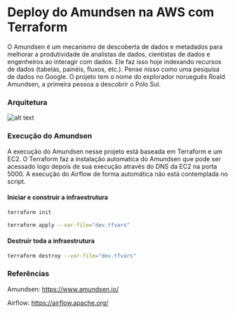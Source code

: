 # Deploy do Amundsen na AWS com Terraform

O Amundsen é um mecanismo de descoberta de dados e metadados para melhorar a produtividade de analistas de dados, cientistas de dados e engenheiros ao interagir com dados. Ele faz isso hoje indexando recursos de dados (tabelas, painéis, fluxos, etc.). Pense nisso como uma pesquisa de dados no Google. O projeto tem o nome do explorador norueguês Roald Amundsen, a primeira pessoa a descobrir o Pólo Sul.

### Arquitetura
![alt text](https://github.com/cicerojmm/deployAmundsenTerraformAWS/blob/main/images/architecture-diagram.png?raw=true)

### Execução do Amundsen

A execução do Amundsen nesse projeto está baseada em Terraform e um EC2.
O Terraform faz a instalação automatica do Amundsen que pode ser acessado logo depois de sua execução através do DNS da EC2 na porta 5000.
A execução do Airflow de forma automática não está contemplada no script.

#### Iniciar e construir a infraestrutura
```sh
terraform init
```
```sh
terraform apply --var-file="dev.tfvars"
```

#### Destruir toda a infraestrutura
```sh
terraform destroy --var-file="dev.tfvars"
```

### Referências

Amundsen: https://www.amundsen.io/

Airflow: https://airflow.apache.org/
